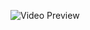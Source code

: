 ![Video Preview]([link_to_raw_video_file](https://app.flonnect.com/view/video/aahmdctec/Flonnect_2024-01-18_e929e126-56d7-426f-a6c5-6100b635763c)https://app.flonnect.com/view/video/aahmdctec/Flonnect_2024-01-18_e929e126-56d7-426f-a6c5-6100b635763c)

